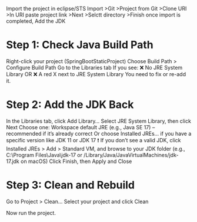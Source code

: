 Import the project in eclipse/STS
Import >Git >Project from Git >Clone URI >In URI paste project link >Next >Selctt directory >Finish
once import is completed, Add the JDK

# Step 1: Check Java Build Path
Right-click your project (SpringBootStaticProject)
Choose Build Path > Configure Build Path
Go to the Libraries tab
If you see:
❌ No JRE System Library OR
❌ A red X next to JRE System Library
You need to fix or re-add it.

# Step 2: Add the JDK Back
In the Libraries tab, click Add Library…
Select JRE System Library, then click Next
Choose one:
Workspace default JRE (e.g., Java SE 17) – recommended if it’s already correct
Or choose Installed JREs… if you have a specific version like JDK 11 or JDK 17
❗ If you don’t see a valid JDK, click Installed JREs > Add > Standard VM, and browse to your JDK folder (e.g., C:\Program Files\Java\jdk-17 or /Library/Java/JavaVirtualMachines/jdk-17.jdk on macOS)
Click Finish, then Apply and Close

# Step 3: Clean and Rebuild
Go to Project > Clean…
Select your project and click Clean


Now run the project.
